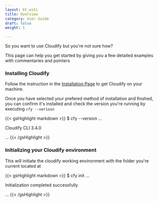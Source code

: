 ```yaml
---
layout: bt_wiki
title: Overview
category: User Guide
draft: false
weight: 1

---
```


So you want to use Cloudify but you're not sure how?

This page can help you get started by giving you a few detailed examples with commentaries and pointers

### Installing Cloudify

Follow the instruction in the [Installation Page](http://stage-docs.getcloudify.org/howto/intro/installation/) to get Cloudify on your machine.

Once you have selected your prefered method of installation and finshed, you can confirm it's installed and check the version you're running by executing `cfy --veriosn`

{{< gsHighlight  markdown  >}}
$ cfy --version
...

Cloudify CLI 3.4.0

...
{{< /gsHighlight >}}

### Initializing your Cloudify environment

This will initiate the cloudify working environment with the folder you're current located at

{{< gsHighlight  markdown  >}}
$ cfy init
...

Initialization completed successfully

...
{{< /gsHighlight >}}